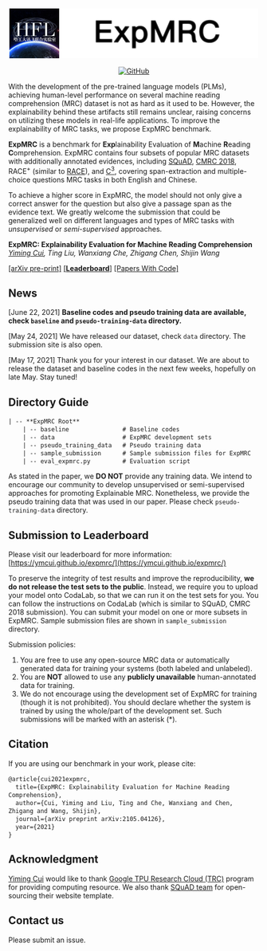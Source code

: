 <p align="center">
	<br>
	<img src="./banner.png" width="500"/>
	<br>
</p>
<p align="center">
	<a href="https://github.com/ymcui/expmrc/blob/master/LICENSE">
		<img alt="GitHub" src="https://img.shields.io/github/license/ymcui/expmrc.svg?color=blue&style=flat-square">
	</a>
</p>

With the development of the pre-trained language models (PLMs), achieving human-level performance on several machine reading comprehension (MRC) dataset is not as hard as it used to be. However, the explainability behind these artifacts still remains unclear, raising concerns on utilizing these models in real-life applications. To improve the explainability of MRC tasks, we propose ExpMRC benchmark. 

**ExpMRC** is a benchmark for **Exp**lainability Evaluation of **M**achine **R**eading **C**omprehension. ExpMRC contains four subsets of popular MRC datasets with additionally annotated evidences, including [SQuAD](https://www.aclweb.org/anthology/D16-1264/), [CMRC 2018](https://www.aclweb.org/anthology/D19-1600/), RACE<sup>+</sup> (similar to [RACE](https://www.aclweb.org/anthology/D17-1082/)), and [C<sup>3</sup>](https://www.aclweb.org/anthology/2020.tacl-1.10/), covering span-extraction and multiple-choice questions MRC tasks in both English and Chinese. 

To achieve a higher score in ExpMRC, the model should not only give a correct answer for the question but also give a passage span as the evidence text. We greatly welcome the submission that could be generalized well on different languages and types of MRC tasks with *unsupervised* or *semi-supervised* approaches.

**ExpMRC: Explainability Evaluation for Machine Reading Comprehension**  
*[Yiming Cui](https://ymcui.com), Ting Liu, Wanxiang Che, Zhigang Chen, Shijin Wang*

[[arXiv pre-print]](https://arxiv.org/abs/2105.04126) [[**Leaderboard**]](https://ymcui.github.io/expmrc/) [[Papers With Code]](https://paperswithcode.com/dataset/expmrc) 

## News

[June 22, 2021] **Baseline codes and pseudo training data are available, check `baseline` and `pseudo-training-data` directory.**

[May 24, 2021] We have released our dataset, check `data` directory. The submission site is also open.

[May 17, 2021] Thank you for your interest in our dataset. We are about to release the dataset and baseline codes in the next few weeks, hopefully on late May. Stay tuned!


## Directory Guide
```
| -- **ExpMRC Root**  
	| -- baseline				# Baseline codes  
	| -- data					# ExpMRC development sets  
	| -- pseudo_training_data	# Pseudo training data  
	| -- sample_submission		# Sample submission files for ExpMRC  
	| -- eval_expmrc.py			# Evaluation script  
```

As stated in the paper, we **DO NOT** provide any training data. We intend to encourage our community to develop unsupervised or semi-supervised approaches for promoting Explainable MRC. Nonetheless, we provide the pseudo training data that was used in our paper. Please check `pseudo-training-data` directory.


## Submission to Leaderboard

Please visit our leaderboard for more information: [https://ymcui.github.io/expmrc/](https://ymcui.github.io/expmrc/)

To preserve the integrity of test results and improve the reproducibility, **we do not release the test sets to the public**. Instead, we require you to upload your model onto CodaLab, so that we can run it on the test sets for you. You can follow the instructions on CodaLab (which is similar to SQuAD, CMRC 2018 submission). You can submit your model on one or more subsets in ExpMRC. Sample submission files are shown in `sample_submission` directory.

Submission policies:
1. You are free to use any open-source MRC data or automatically generated data for training your systems (both labeled and unlabeled).
2. You are **NOT** allowed to use any **publicly unavailable** human-annotated data for training.
3. We do not encourage using the development set of ExpMRC for training (though it is not prohibited). You should declare whether the system is trained by using the whole/part of the development set. Such submissions will be marked with an asterisk (*).


## Citation

If you are using our benchmark in your work, please cite:

```
@article{cui2021expmrc,
  title={ExpMRC: Explainability Evaluation for Machine Reading Comprehension},
  author={Cui, Yiming and Liu, Ting and Che, Wanxiang and Chen, Zhigang and Wang, Shijin},
  journal={arXiv preprint arXiv:2105.04126},
  year={2021}
}
```


## Acknowledgment

[Yiming Cui](https://ymcui.com) would like to thank [Google TPU Research Cloud (TRC)](https://g.co/tfrc) program for providing computing resource.
We also thank [SQuAD team](https://rajpurkar.github.io/SQuAD-explorer/) for open-sourcing their website template.


## Contact us

Please submit an issue.